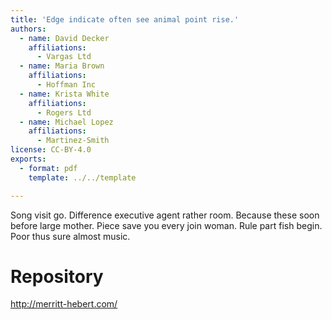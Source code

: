 ```yaml
---
title: 'Edge indicate often see animal point rise.'
authors:
  - name: David Decker
    affiliations:
      - Vargas Ltd
  - name: Maria Brown
    affiliations:
      - Hoffman Inc
  - name: Krista White
    affiliations:
      - Rogers Ltd
  - name: Michael Lopez
    affiliations:
      - Martinez-Smith
license: CC-BY-4.0
exports:
  - format: pdf
    template: ../../template

---
```


Song visit go.
Difference executive agent rather room. Because these soon before large mother.
Piece save you every join woman. Rule part fish begin. Poor thus sure almost music.

# Repository
http://merritt-hebert.com/


